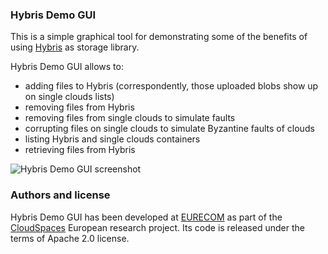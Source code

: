 ### Hybris Demo GUI

This is a simple graphical tool for demonstrating some of the benefits of 
using [Hybris](http://github.com/pviotti/hybris) as storage library.  

Hybris Demo GUI allows to:

 - adding files to Hybris (correspondently, those uploaded blobs show up on single clouds lists)
 - removing files from Hybris 
 - removing files from single clouds to simulate faults
 - corrupting files on single clouds to simulate Byzantine faults of clouds
 - listing Hybris and single clouds containers
 - retrieving files from Hybris
 

![Hybris Demo GUI screenshot](https://raw.github.com/pviotti/hybris-demo-gui/master/doc/hybris-demo-gui.png)


### Authors and license

Hybris Demo GUI has been developed at [EURECOM](http://www.eurecom.fr) as part of the [CloudSpaces](http://cloudspaces.eu/) European research project.
Its code is released under the terms of Apache 2.0 license.  
